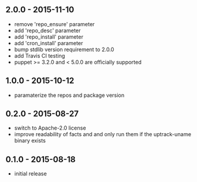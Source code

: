 ## 2.0.0 - 2015-11-10
- remove 'repo_ensure' parameter
- add 'repo_desc' parameter
- add 'repo_install' parameter
- add 'cron_install' parameter
- bump stdlib version requirement to 2.0.0
- add Travis CI testing
- puppet >= 3.2.0 and < 5.0.0 are officially supported

## 1.0.0 - 2015-10-12
- paramaterize the repos and package version

## 0.2.0 - 2015-08-27
- switch to Apache-2.0 license
- improve readability of facts and and only run them if the uptrack-uname binary
  exists

## 0.1.0 - 2015-08-18
- initial release
